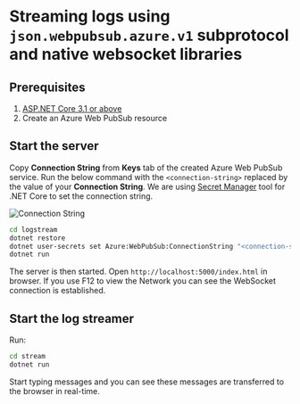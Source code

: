 # Streaming logs using `json.webpubsub.azure.v1` subprotocol and native websocket libraries

## Prerequisites

1. [ASP.NET Core 3.1 or above](https://docs.microsoft.com/aspnet/core)
2. Create an Azure Web PubSub resource

## Start the server

Copy **Connection String** from **Keys** tab of the created Azure Web PubSub service. Run the below command with the `<connection-string>` replaced by the value of your **Connection String**. We are using [Secret Manager](https://docs.microsoft.com/aspnet/core/security/app-secrets#secret-manager) tool for .NET Core to set the connection string.

![Connection String](./../../../docs/images/portal_conn.png)

```bash
cd logstream
dotnet restore 
dotnet user-secrets set Azure:WebPubSub:ConnectionString "<connection-string>"
dotnet run
```

The server is then started. Open `http://localhost:5000/index.html` in browser. If you use F12 to view the Network you can see the WebSocket connection is established.

## Start the log streamer
Run:

```bash
cd stream
dotnet run
```

Start typing messages and you can see these messages are transferred to the browser in real-time.
